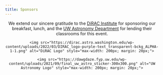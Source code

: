 ```yaml
---
title: Sponsors
---
```


<div style="text-align: center;">
    <p>We extend our sincere gratitude to the <a href="https://dirac.astro.washington.edu/">DiRAC Institute</a> for sponsoring our breakfast, lunch, and the <a href="https://www.washington.edu/astronomy/">UW Astronomy Department</a> for lending their classrooms for this event.</p>

    <img src="https://dirac.astro.washington.edu/wp-content/uploads/2022/03/DIRAC_logo-purple-text_transparent-bckg_ALPHA-1-1.png" alt="DiRAC Logo" style="max-width: 200px; margin: 20px;">

    <img src="https://dawgdaze.fyp.uw.edu/wp-content/uploads/2021/09/final_uw_astro_sticker-300x300.png" alt="UW Astronomy Logo" style="max-width: 200px; margin: 20px;">
</div>
